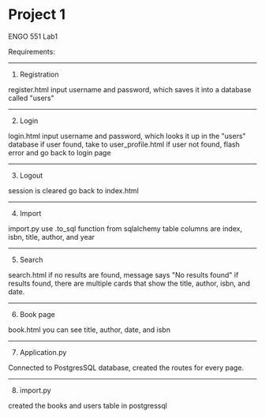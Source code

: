# Project 1

ENGO 551 Lab1

Requirements:
_______________________________________________________________________________________________
1. Registration

register.html
input username and password, which saves it into a database called "users"

_______________________________________________________________________________________________
2. Login

login.html
input username and password, which looks it up in the "users" database
if user found, take to user_profile.html
if user not found, flash error and go back to login page

_______________________________________________________________________________________________
3. Logout

session is cleared
go back to index.html
_______________________________________________________________________________________________
4. Import

import.py
use .to_sql function from sqlalchemy
table columns are index, isbn, title, author, and year
_______________________________________________________________________________________________
5. Search

search.html
if no results are found, message says "No results found"
if results found, there are multiple cards that show the title, author, isbn, and date.
_______________________________________________________________________________________________
6. Book page

book.html
you can see title, author, date, and isbn

_______________________________________________________________________________________________
7. Application.py

Connected to PostgresSQL database, created the routes for every page.

_______________________________________________________________________________________________
8. import.py

created the books and users table in postgressql
